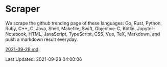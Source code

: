 # Scraper

We scrape the github trending page of these languages: Go, Rust, Python, Ruby, C++, C, Java, Shell, Makefile, Swift, Objective-C, Kotlin, Jupyter-Notebook, HTML, JavaScript, TypeScript, CSS, Vue, TeX, Markdown, and push a markdown result everyday.

[2021-09-28.md](https://github.com/yangwenmai/github-trending-backup/blob/master/2021-09-28.md)

Last Updated: 2021-09-28 04:00:06